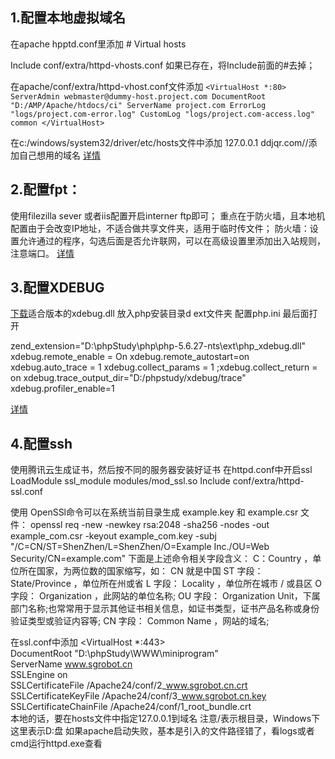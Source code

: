 1.配置本地虚拟域名
------------------
在apache hpptd.conf里添加
\# Virtual hosts

Include conf/extra/httpd-vhosts.conf
如果已存在，将Include前面的#去掉；

在apache/conf/extra/httpd-vhost.conf文件添加
`<VirtualHost *:80>
    ServerAdmin webmaster@dummy-host.project.com
    DocumentRoot "D:/AMP/Apache/htdocs/ci"
    ServerName project.com
    ErrorLog "logs/project.com-error.log"
    CustomLog "logs/project.com-access.log" common
</VirtualHost>`

在c:/windows/system32/driver/etc/hosts文件中添加
127.0.0.1  ddjqr.com//添加自己想用的域名
[详情](https://my.oschina.net/justphp/blog/124422)
## 2.配置fpt：

使用filezilla sever 或者iis配置开启interner ftp即可；
重点在于防火墙，且本地机配置由于会改变IP地址，不适合做共享文件夹，适用于临时传文件；
防火墙：设置允许通过的程序，勾选后面是否允许联网，可以在高级设置里添加出入站规则，注意端口。
[详情](http://blog.sina.com.cn/s/blog_3f7e47f20100haur.html/ "配置ftp")

3.配置XDEBUG
------------
[下载](http://xdebug.org/download.php)适合版本的xdebug.dll
放入php安装目录d ext文件夹
配置php.ini 最后面打开

zend_extension="D:\phpStudy\php\php-5.6.27-nts\ext\php_xdebug.dll"
xdebug.remote_enable = On
xdebug.remote_autostart=on
xdebug.auto_trace = 1
xdebug.collect_params = 1
;xdebug.collect_return = on
xdebug.trace_output_dir="D:/phpstudy/xdebug/trace"
xdebug.profiler_enable=1

[详情](http://blog.csdn.net/why_2012_gogo/article/details/51170609)

4.配置ssh
------------------
使用腾讯云生成证书，然后按不同的服务器安装好证书
在httpd.conf中开启ssl
LoadModule ssl_module modules/mod_ssl.so
Include conf/extra/httpd-ssl.conf

使用 OpenSSl命令可以在系统当前目录生成 example.key 和 example.csr 文件：
openssl req -new -newkey rsa:2048 -sha256 -nodes -out example_com.csr -keyout example_com.key -subj "/C=CN/ST=ShenZhen/L=ShenZhen/O=Example Inc./OU=Web Security/CN=example.com"
下面是上述命令相关字段含义：
C：Country ，单位所在国家，为两位数的国家缩写，如： CN 就是中国
ST 字段： State/Province ，单位所在州或省
L 字段： Locality ，单位所在城市 / 或县区
O 字段： Organization ，此网站的单位名称;
OU 字段： Organization Unit，下属部门名称;也常常用于显示其他证书相关信息，如证书类型，证书产品名称或身份验证类型或验证内容等;
CN 字段： Common Name ，网站的域名;

在ssl.conf中添加
<VirtualHost *:443>  
    DocumentRoot "D:\phpStudy\WWW\miniprogram"  
    ServerName www.sgrobot.cn   
    SSLEngine on  
    SSLCertificateFile /Apache24/conf/2_www.sgrobot.cn.crt  
    SSLCertificateKeyFile /Apache24/conf/3_www.sgrobot.cn.key  
    SSLCertificateChainFile  /Apache24/conf/1_root_bundle.crt  
</VirtualHost>
本地的话，要在hosts文件中指定127.0.0.1到域名
注意/表示根目录，Windows下这里表示D:盘
如果apache启动失败，基本是引入的文件路径错了，看logs或者cmd运行httpd.exe查看